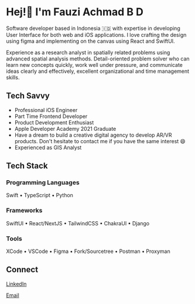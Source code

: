 # Hej!👋 I'm Fauzi Achmad B D 

Software developer based in Indonesia 🇮🇩 with expertise in developing User Interface for both web and iOS applications. I love crafting the design using figma and implementing on the canvas using React and SwiftUI.

Experience as a research analyst in spatially related problems using advanced spatial analysis methods. Detail-oriented problem solver who can learn new concepts quickly, work well under pressure, and communicate ideas clearly and effectively, excellent organizational and time management skills.


## Tech Savvy
- Professional iOS Engineer
- Part Time Frontend Developer
- Product Development Enthusiast
- Apple Developer Academy 2021 Graduate
- Have a dream to build a creative digital agency to develop AR/VR products. Don't hesitate to contact me if you have the same interest 😄
- Experienced as GIS Analyst

## Tech Stack

### Programming Languages

Swift • TypeScript • Python

### Frameworks

SwiftUI • React/NextJS • TailwindCSS • ChakraUI • Django

### Tools

XCode • VSCode • Figma • Fork/Sourcetree • Postman • Proxyman

## Connect
[LinkedIn](www.linkedin.com/in/fauziabd)

[Email](mailto:fauziachmadb@outlook.com)

